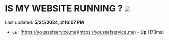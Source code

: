 # IS MY WEBSITE RUNNING ? [![](https://img.shields.io/static/v1?label=Sponsor&message=%E2%9D%A4&logo=GitHub&color=%23fe8e86)](https://github.com/sponsors/<username>)

Last updated: **5/25/2024, 3:16:07 PM**

- `GET` [https://youssefservice.me](https://youssefservice.me) - **Up** (173ms)

